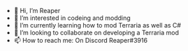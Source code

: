 - 👋 Hi, I’m Reaper
- 👀 I’m interested in codeing and modding
- 🌱 I’m currently learning how to mod Terraria as well as C#
- 💞️ I’m looking to collaborate on developing a Terraria mod
- 📫 How to reach me: On Discord Reaper#3916

<!---
ReaperakaDevourerofSouls/ReaperakaDevourerofSouls is a ✨ special ✨ repository because its `README.md` (this file) appears on your GitHub profile.
You can click the Preview link to take a look at your changes.
--->
